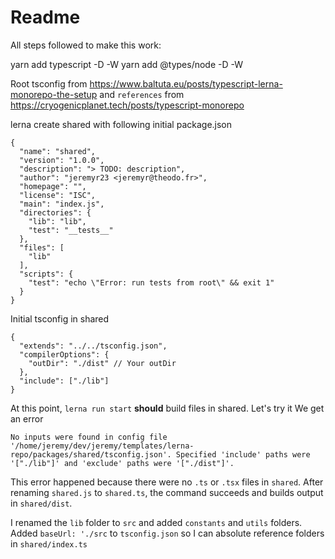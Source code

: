 # Readme

All steps followed to make this work:

yarn add typescript -D -W
yarn add @types/node -D -W

Root tsconfig from <https://www.baltuta.eu/posts/typescript-lerna-monorepo-the-setup> and `references` from <https://cryogenicplanet.tech/posts/typescript-monorepo>

lerna create shared with following initial package.json

```
{
  "name": "shared",
  "version": "1.0.0",
  "description": "> TODO: description",
  "author": "jeremyr23 <jeremyr@theodo.fr>",
  "homepage": "",
  "license": "ISC",
  "main": "index.js",
  "directories": {
    "lib": "lib",
    "test": "__tests__"
  },
  "files": [
    "lib"
  ],
  "scripts": {
    "test": "echo \"Error: run tests from root\" && exit 1"
  }
}
```

Initial tsconfig in shared

```
{
  "extends": "../../tsconfig.json",
  "compilerOptions": {
    "outDir": "./dist" // Your outDir
  },
  "include": ["./lib"]
}
```

At this point, `lerna run start` **should** build files in shared. Let's try it
We get an error

```
No inputs were found in config file '/home/jeremy/dev/jeremy/templates/lerna-repo/packages/shared/tsconfig.json'. Specified 'include' paths were '["./lib"]' and 'exclude' paths were '["./dist"]'.
```

This error happened because there were no `.ts` or `.tsx` files in `shared`. After renaming `shared.js` to `shared.ts`, the command succeeds and builds output in `shared/dist`.

I renamed the `lib` folder to `src` and added `constants` and `utils` folders. Added `baseUrl: './src` to `tsconfig.json` so I can absolute reference folders in `shared/index.ts`
